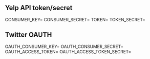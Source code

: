 ## Yelp API token/secret

CONSUMER_KEY=
CONSUMER_SECRET=
TOKEN=
TOKEN_SECRET=

## Twitter OAUTH

OAUTH_CONSUMER_KEY=
OAUTH_CONSUMER_SECRET=
OAUTH_ACCESS_TOKEN=
OAUTH_ACCESS_TOKEN_SECRET=
